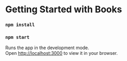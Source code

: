 # Getting Started with Books

### `npm install`

### `npm start`

Runs the app in the development mode.\
Open [http://localhost:3000](http://localhost:3000/books/list) to view it in your browser.
